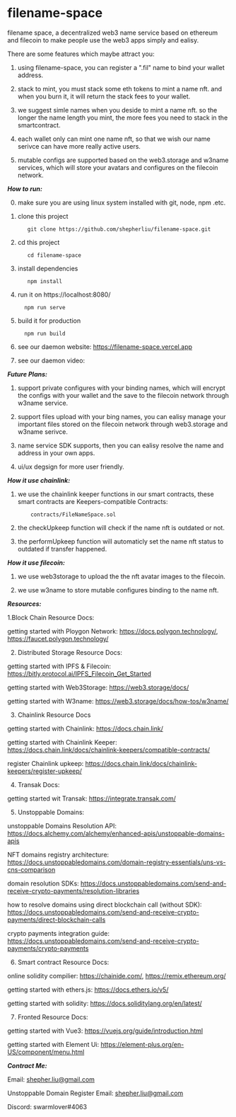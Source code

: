 # filename-space

 filename space, a decentralized web3 name service based on ethereum and filecoin to make people use the web3 apps simply and ealisy.
 
 There are some features which maybe attract you:
 
 1. using filename-space, you can register a ".fil" name to bind your wallet address.

 2. stack to mint, you must stack some eth tokens to mint a name nft. and when you burn it, it will return the stack fees to your wallet.
 
 3. we suggest simle names when you deside to mint a name nft. so the longer the name length you mint, the more fees you need to stack in the smartcontract.
 
 4. each wallet only can mint one name nft, so that we wish our name serivce can have more really active users.
 
 5. mutable configs are supported based on the web3.storage and w3name services, which will store your avatars and configures on the filecoin network.
 
 ***How to run:***
 
 0. make sure you are using linux system installed with git, node, npm .etc.
 
 1. clone this project
 
           git clone https://github.com/shepherliu/filename-space.git
           
 2. cd this project
 
           cd filename-space
           
 3. install dependencies
 
           npm install
           
 4.  run it on https://localhost:8080/
 
           npm run serve
           
 5.  build it for production
 
           npm run build
           
 6.  see our daemon website: https://filename-space.vercel.app
 
 7.  see our daemon video:


***Future Plans:***

1. support private configures with your binding names, which will encrypt the configs with your wallet and the save to the filecoin network through w3name service.

2. support files upload with your bing names, you can ealisy manage your important files stored on the filecoin network through web3.storage and w3name serivce.

3. name service SDK supports, then you can ealisy resolve the name and address in your own apps.

4. ui/ux degsign for more user friendly.

***How it use chainlink:***

1. we use the chainlink keeper functions in our smart contracts, these smart contracts are Keepers-compatible Contracts:

           contracts/FileNameSpace.sol
           
2. the checkUpkeep function will check if the name nft is outdated or not.

3. the performUpkeep function will automaticly set the name nft status to outdated if transfer happened. 

***How it use filecoin:***

1. we use web3storage to upload the the nft avatar images to the filecoin.

2. we use w3name to store mutable configures binding to the name nft. 

***Resources:***

1.Block Chain Resource Docs:

getting started with Ploygon Network: https://docs.polygon.technology/, https://faucet.polygon.technology/

2. Distributed Storage Resource Docs:

getting started with IPFS & Filecoin: https://bitly.protocol.ai/IPFS_Filecoin_Get_Started

getting started with Web3Storage: https://web3.storage/docs/

getting started with W3name: https://web3.storage/docs/how-tos/w3name/

3. Chainlink Resource Docs

getting started with Chainlink: https://docs.chain.link/

getting started with Chainlink Keeper: https://docs.chain.link/docs/chainlink-keepers/compatible-contracts/

register Chainlink upkeep: https://docs.chain.link/docs/chainlink-keepers/register-upkeep/

4. Transak Docs:

getting started wit Transak: https://integrate.transak.com/

5. Unstoppable Domains:

unstoppable Domains Resolution API: https://docs.alchemy.com/alchemy/enhanced-apis/unstoppable-domains-apis

NFT domains registry architecture: https://docs.unstoppabledomains.com/domain-registry-essentials/uns-vs-cns-comparison

domain resolution SDKs: https://docs.unstoppabledomains.com/send-and-receive-crypto-payments/resolution-libraries

how to resolve domains using direct blockchain call (without SDK): https://docs.unstoppabledomains.com/send-and-receive-crypto-payments/direct-blockchain-calls

crypto payments integration guide: https://docs.unstoppabledomains.com/send-and-receive-crypto-payments/crypto-payments

6. Smart contract Resource Docs:

online solidity compilier: https://chainide.com/, https://remix.ethereum.org/

getting started with ethers.js: https://docs.ethers.io/v5/

getting started with solidity: https://docs.soliditylang.org/en/latest/

7. Fronted Resource Docs:

getting started with Vue3: https://vuejs.org/guide/introduction.html

getting started with Element Ui: https://element-plus.org/en-US/component/menu.html



***Contract Me:***

Email: shepher.liu@gmail.com

Unstoppable Domain Register Email: shepher.liu@gmail.com

Discord: swarmlover#4063
